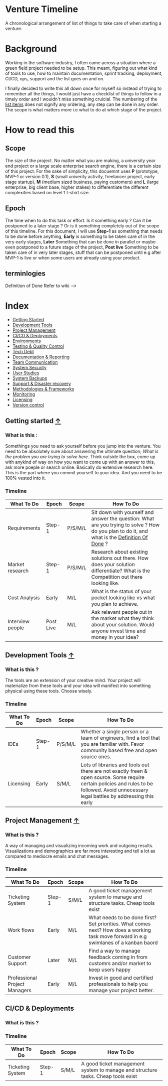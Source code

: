 # Venture Timeline

A chronological arrangement of list of things to take care of when starting a venture.

# Background

Working in the software industry, I often came across a situation where a green field project needed to be setup. This meant, figuring out what kind of tools to use, how to maintain documentation, sprint tracking, deployment, CI/CD, ops, support and the list goes on and on.

I finally decided to write this all down once for myself so instead of trying to remember all the things, I would just have a checklist of things to follow in a timely order and I wouldn't miss something cruicial. The numbering of the [list items](#list-index) does not signify any ordering, any step can be done in any order. The scope is what matters more i.e what to do at which stage of the project.


# How to read this

## Scope
The size of the project. No matter what you are making, a university year end project or a large scale enterprise search engine, there is a certain size of this project. For the sake of simplicity, this docuemnt uses __P__ (prototype, MVP-1 or version 0.1), __S__ (small univerity activity, freelancer project, early stage startup), __M__ (medium sized business, paying customers) and __L__ (large enterprise, big client base, higher stakes) to differentiate the different complexities based on level 1 t-shirt size.

## Epoch

The time when to do this task or effort. Is it something early ? Can it be postponed to a later stage ? Or is it something completely out of the scope of this timeline. For this document, I will use __Step-1__ as something that needs to be done before anything, __Early__ is something to be taken care of in the very early stages, __Later__ Something that can be done in parallel or maybe even postponed to a future stage of the project, __Post live__ Something to be taken care of in very later stages, stuff that can be postponed until e.g after MVP-1 is live or when some users are already using your product.

## terminlogies

Definition of Done
Refer to wiki -->


# <a name="list-index">Index</a>
* [Getting Started](#getting_started)
* [Development Tools](#dev_tools)
* [Project Management](#project_management)
* [CI/CD & Deployments](#ci_cd)
* [Environments](#envs)
* [Testing & Quality Control](#tools)
* [Tech Debt](#)
* [Documentation & Reporting](#tools)
* [Team Communication]()
* [System Security]()
* [User Studies]()
* [System Backups]()
* [Support & Disaster recovery]()
* [Methodologies & Frameworks](#tools)
* [Monitoring](#)
* [Licensing](#)
* [Version control](#)


## Getting started [&#8593;](#list-index)

### What is this :

Somethings you need to ask yourself before you jump into the venture. You need to be absolutely sure about answering the ultimate question; *What is the problem you are trying to solve here*. Think outside the box, come up with anykind of way on how you want to come up with an answer to this, ask more poeple or search online. Basically do extensive research here. This is the part where you commit yourself to your idea. And you need to be 100% vested into it.

### Timeline

| What To Do | Epoch | Scope    | How To Do          |
| ------- | ------|--------------- |--------------|
| Requirements   | Step-1   |      P/S/M/L       |Sit down with yourself and answer the question: What are you trying to solve ? How do you plan to do it, and what is the [Definition Of Done](https://github.com/MSaifAsif/venture_timeline/wiki/Glossary#definition-of-done) ?|
| Market research   | Step-1  |     P/S/M/L         |Research about existing solutions out there. How does your solution differentiate? What is the Competition out there looking like.|
| Cost Analysis   | Early      |     M/L     |What is the status of your pocket looking like vs what you plan to achieve.|
| Interview people   | Post Live  |   M/L            |Ask relavant people out in the market what they think about your solution. Would anyone invest time and money in your idea?|

## Development Tools [&#8593;](#list-index)

### What is this ?

The tools are an extension of your creative mind. Your project will materialize from these tools and your idea will manifest into something physical using these tools. Choose wisely.

### Timeline

| What To Do | Epoch | Scope    | How To Do          |
| ------- | ------|--------------- |--------------|
| IDEs   | Step-1   |      P/S/M/L       |Whether a single person or a team of engineers, find a tool that you are familiar with. Favor community based free and open source ones.
| Licensing   | Early   |      S/M/L       |Lots of libraries and tools out there are not exactly freen & open source. Some require certain policies and rules to be followed. Avoid unnecessary legal battles by addressing this early|


## Project Management [&#8593;](#list-index)

### What is this ?
A way of managing and visualizing incoming work and outgoing results. Visualizations and demographics are far more interesting and tell a lot as compared to mediocre emails and chat messages.

### Timeline

| What To Do | Epoch | Scope    | How To Do          |
| ------- | ------|--------------- |--------------|
| Ticketing System   | Step-1   |      S/M/L       |A good ticket management system to manage and structure tasks. Cheap tools exist|
| Work flows  | Early   |      M/L       |What needs to be done first? Set priorities. What comes next? How does a working task move forward in e.g swimlanes of a kanban baord|
| Customer Support  | Later   |      M/L       |Find a way to manage feedback coming in from customrs and/or market to keep users happy|
| Professional Project Managers  | Early   |      M/L       |Invest in good and certified professionals to help you manage your project better.|


## CI/CD & Deployments

### What is this ?

### Timeline

| What To Do | Epoch | Scope    | How To Do          |
| ------- | ------|--------------- |--------------|
| Ticketing System   | Step-1   |      S/M/L       |A good ticket management system to manage and structure tasks. Cheap tools exist|
